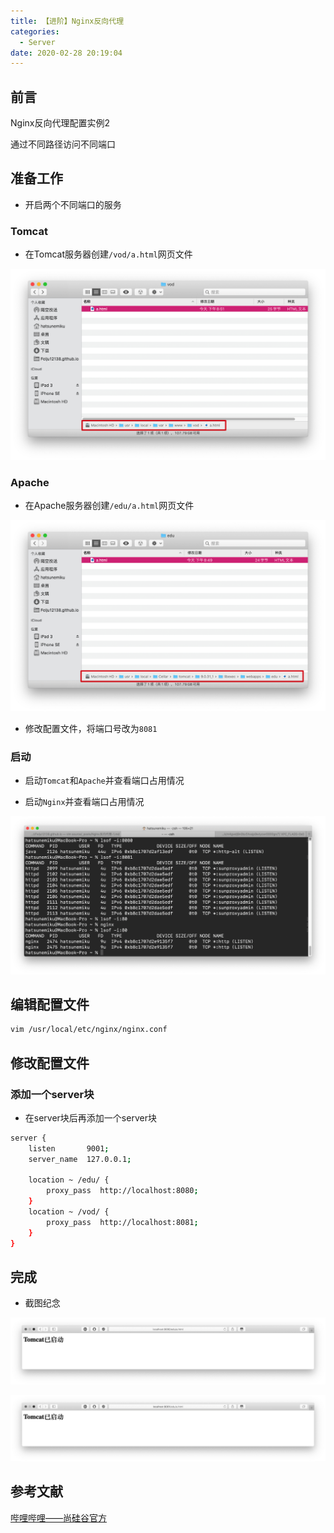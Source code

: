 ```yaml
---
title: 【进阶】Nginx反向代理
categories:
  - Server
date: 2020-02-28 20:19:04
---
```


## 前言

Nginx反向代理配置实例2

通过不同路径访问不同端口

<!-- more -->

## 准备工作

- 开启两个不同端口的服务

### Tomcat

- 在Tomcat服务器创建`/vod/a.html`网页文件

![01.png](/images/20200228201904/01.png)

### Apache

- 在Apache服务器创建`/edu/a.html`网页文件

![02.png](/images/20200228201904/02.png)

- 修改配置文件，将端口号改为`8081`

### 启动

- 启动`Tomcat`和`Apache`并查看端口占用情况

- 启动`Nginx`并查看端口占用情况

![03.png](/images/20200228201904/03.png)

## 编辑配置文件

``` sh
vim /usr/local/etc/nginx/nginx.conf
```

## 修改配置文件

### 添加一个server块

- 在server块后再添加一个server块

``` sh
server {
    listen       9001;
    server_name  127.0.0.1;

    location ~ /edu/ {
        proxy_pass  http://localhost:8080;
    }
    location ~ /vod/ {
        proxy_pass  http://localhost:8081;
    }
}
``` 

## 完成

- 截图纪念

![04.gif](/images/20200228201904/04.gif)

![05.gif](/images/20200228201904/05.gif)

## 参考文献

[哔哩哔哩——尚硅谷官方](https://www.bilibili.com/video/av68136734)

